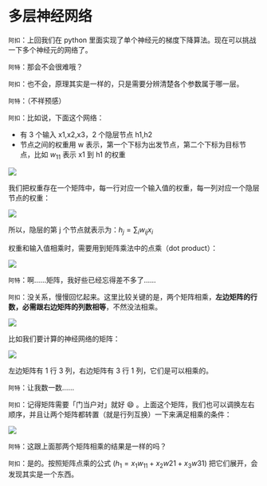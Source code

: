 # 多层神经网络

``阿扣``：上回我们在 python 里面实现了单个神经元的梯度下降算法。现在可以挑战一下多个神经元的网络了。

``阿特``：那会不会很难哦？

``阿扣``：也不会，原理其实是一样的，只是需要分辨清楚各个参数属于哪一层。

``阿特``：（不祥预感）

``阿扣``：比如说，下面这个网络：

- 有 3 个输入 x1,x2,x3，2 个隐层节点 h1,h2
- 节点之间的权重用 w 表示，第一个下标为出发节点，第二个下标为目标节点，比如 $w_{11}$ 表示 x1 到 h1 的权重

![](http://7xjpra.com1.z0.glb.clouddn.com/network-with-labeled-weights.png)

我们把权重存在一个矩阵中，每一行对应一个输入值的权重，每一列对应一个隐层节点的权重：

![](http://7xjpra.com1.z0.glb.clouddn.com/multilayer-diagram-weights.png)

所以，隐层的第 j 个节点就表示为：$h_j = \sum_i w_{ij}x_i$

权重和输入值相乘时，需要用到矩阵乘法中的点乘（dot product）：

![](http://7xjpra.com1.z0.glb.clouddn.com/input-times-weights.png)

``阿特``：啊……矩阵，我好些已经忘得差不多了……

``阿扣``：没关系，慢慢回忆起来。这里比较关键的是，两个矩阵相乘，**左边矩阵的行数，必需跟右边矩阵的列数相等**，不然没法相乘。

![](http://7xjpra.com1.z0.glb.clouddn.com/matrix-mult-3.png)

比如我们要计算的神经网络的矩阵：

![](http://7xjpra.com1.z0.glb.clouddn.com/matrix_eg1.png)

左边矩阵有 1 行 3 列，右边矩阵有 3 行 1 列，它们是可以相乘的。

``阿特``：让我数一数……

``阿扣``：记得矩阵需要「门当户对」就好 😄 。上面这个矩阵，我们也可以调换左右顺序，并且让两个矩阵都转置（就是行列互换）一下来满足相乘的条件：

![](http://7xjpra.com1.z0.glb.clouddn.com/inputs-matrix.png)

``阿特``：这跟上面那两个矩阵相乘的结果是一样的吗？

``阿扣``：是的。按照矩阵点乘的公式 ($h_1=x_1w_{11} + x_2w{21}+x_3w{31}$) 把它们展开，会发现其实是一个东西。
